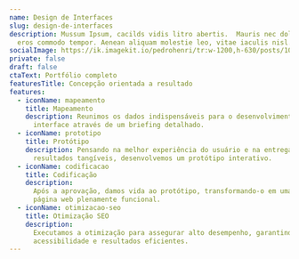 ```yaml
---
name: Design de Interfaces
slug: design-de-interfaces
description: Mussum Ipsum, cacilds vidis litro abertis.  Mauris nec dolor in
  eros commodo tempor. Aenean aliquam molestie leo, vitae iaculis nisl.
socialImage: https://ik.imagekit.io/pedrohenri/tr:w-1200,h-630/posts/100-960x538.jpg
private: false
draft: false
ctaText: Portfólio completo
featuresTitle: Concepção orientada a resultado
features:
  - iconName: mapeamento
    title: Mapeamento
    description: Reunimos os dados indispensáveis para o desenvolvimento da
      interface através de um briefing detalhado.
  - iconName: prototipo
    title: Protótipo
    description: Pensando na melhor experiência do usuário e na entrega de
      resultados tangíveis, desenvolvemos um protótipo interativo.
  - iconName: codificacao
    title: Codificação
    description:
      Após a aprovação, damos vida ao protótipo, transformando-o em uma
      página web plenamente funcional.
  - iconName: otimizacao-seo
    title: Otimização SEO
    description:
      Executamos a otimização para assegurar alto desempenho, garantindo
      acessibilidade e resultados eficientes.
---
```

